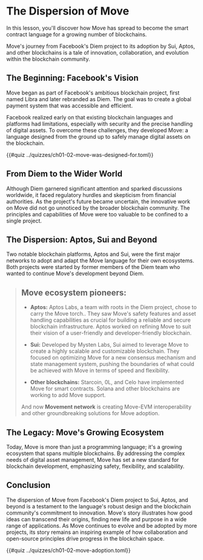 # The Dispersion of Move
In this lesson, you'll discover how Move has spread to become the smart contract language for a growing number of blockchains.

Move's journey from Facebook's Diem project to its adoption by Sui, Aptos, and other blockchains is a tale of innovation, collaboration, and evolution within the blockchain community.

## The Beginning: Facebook's Vision

Move began as part of Facebook's ambitious blockchain project, first named Libra and later rebranded as Diem. The goal was to create a global payment system that was accessible and efficient. 

Facebook realized early on that existing blockchain languages and platforms had limitations, especially with security and the precise handling of digital assets. To overcome these challenges, they developed Move: a language designed from the ground up to safely manage digital assets on the blockchain.

{{#quiz ../quizzes/ch01-02-move-was-designed-for.toml}}

## From Diem to the Wider World

Although Diem garnered significant attention and sparked discussions worldwide, it faced regulatory hurdles and skepticism from financial authorities. As the project's future became uncertain, the innovative work on Move did not go unnoticed by the broader blockchain community. The principles and capabilities of Move were too valuable to be confined to a single project.

## The Dispersion: Aptos, Sui and Beyond

Two notable blockchain platforms, Aptos and Sui, were the first major networks to adopt and adapt the Move language for their own ecosystems. Both projects were started by former members of the Diem team who wanted to continue Move's development beyond Diem.

> ## Move ecosystem pioneers:
> 
> - **Aptos:** Aptos Labs, a team with roots in the Diem project, chose to carry the Move torch.. They saw Move's safety features and asset handling capabilities as crucial for building a reliable and secure blockchain infrastructure. Aptos worked on refining Move to suit their vision of a user-friendly and developer-friendly blockchain.
> 
> - **Sui:** Developed by Mysten Labs, Sui aimed to leverage Move to create a highly scalable and customizable blockchain. They focused on optimizing Move for a new consensus mechanism and state management system, pushing the boundaries of what could be achieved with Move in terms of speed and flexibility.
> 
> - **Other blockchains:** Starcoin, 0L, and Celo have implemented Move for smart contracts. Solana and other blockchains are working to add Move support.
> 
> And now **Movement network** is creating Move-EVM interoperability and other groundbreaking solutions for Move adoption. 
> 

## The Legacy: Move's Growing Ecosystem

Today, Move is more than just a programming language; it's a growing ecosystem that spans multiple blockchains. By addressing the complex needs of digital asset management, Move has set a new standard for blockchain development, emphasizing safety, flexibility, and scalability.

## Conclusion

The dispersion of Move from Facebook's Diem project to Sui, Aptos, and beyond is a testament to the language's robust design and the blockchain community's commitment to innovation. Move's story illustrates how good ideas can transcend their origins, finding new life and purpose in a wide range of applications. As Move continues to evolve and be adopted by more projects, its story remains an inspiring example of how collaboration and open-source principles drive progress in the blockchain space.

{{#quiz ../quizzes/ch01-02-move-adoption.toml}}